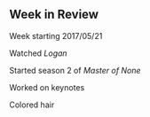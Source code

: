 ## Week in Review

Week starting 2017/05/21

Watched *Logan*

Started season 2 of *Master of None*

Worked on keynotes

Colored hair
